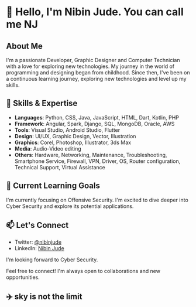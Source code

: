 # 👋 Hello, I'm Nibin Jude. You can call me NJ

## About Me

I'm a passionate Developer, Graphic Designer and Computer Technician with a love for exploring new technologies. My journey in the world of programming and designing began from childhood. Since then, I've been on a continuous learning journey, exploring new technologies and level up my skills.

## 🚀 Skills & Expertise

- **Languages**: Python, CSS, Java, JavaScript, HTML, Dart, Kotlin, PHP
- **Framework**: Angular, Spark, Django, SQL, MongoDB, Oracle, AWS
- **Tools**: Visual Studio, Android Studio, Flutter
- **Design**: UI/UX, Graphic Design, Vector, Illustration
- **Graphics**: Corel, Photoshop, Illustrator, 3ds Max
- **Media**: Audio-Video editing
- **Others**: Hardware, Networking, Maintenance, Troubleshooting, Smartphone Service, Firewall, VPN, Driver, OS, Router configuration, Technical Support, Virtual Assistance

## 🌱 Current Learning Goals

I'm currently focusing on Offensive Security. I'm excited to dive deeper into Cyber Security and explore its potential applications.

## 📫 Let's Connect

- Twitter: [@nibinjude](https://twitter.com/nibinjude)
- LinkedIn: [Nibin Jude](https://linkedin.com/in/nibinjude)

I'm looking forward to Cyber Security.

Feel free to connect! I'm always open to collaborations and new opportunities.

## ✈️ sky is not the limit

